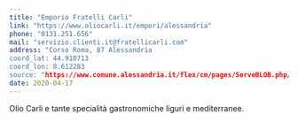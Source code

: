 ```yaml
---
title: "Emporio Fratelli Carli"
link: "https://www.oliocarli.it/empori/alessandria"
phone: "0131.251.656"
mail: "servizio.clienti.it@fratellicarli.com"
address: "Corso Roma, 87 Alessandria
coord_lat: 44.910713
coord_lon: 8.612283
source: "https://www.comune.alessandria.it/flex/cm/pages/ServeBLOB.php/L/IT/IDPagina/2069"
date: 2020-04-17
---
```


Olio Carli e tante specialità gastronomiche liguri e mediterranee.